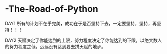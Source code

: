 # -The-Road-of-Python
DAY1  所有的计划不在乎完美，成功在于是否坚持下去，一定要坚持，坚持，再坚持！！！

DAY2  天赋决定了你能达到的上限，努力程度决定了你能达到的下限，以绝大数人的努力程度之低，远远没有达到要去拼天赋的地步。
